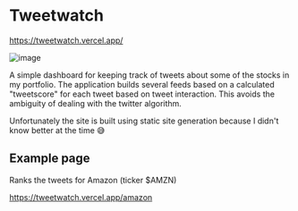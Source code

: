 # Tweetwatch

https://tweetwatch.vercel.app/

![image](https://user-images.githubusercontent.com/5922571/197615201-dc11bbe9-7590-41ba-8bf3-731376e78802.png)


A simple dashboard for keeping track of tweets about some of the stocks in my portfolio.
The application builds several feeds based on a calculated "tweetscore" for each tweet based on tweet interaction. This avoids the ambiguity of dealing with the twitter algorithm.

Unfortunately the site is built using static site generation because I didn't know better at the time 😅


## Example page

Ranks the tweets for Amazon (ticker $AMZN)

https://tweetwatch.vercel.app/amazon
